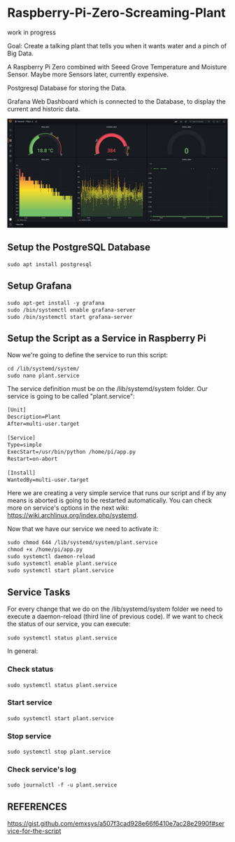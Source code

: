 # Raspberry-Pi-Zero-Screaming-Plant

work in progress

Goal: Create a talking plant that tells you when it wants water and a pinch of Big Data.

A Raspberry Pi Zero combined with Seeed Grove Temperature and Moisture Sensor. Maybe more Sensors later, currently expensive.

Postgresql Database for storing the Data.

Grafana Web Dashboard which is connected to the Database, to display the current and historic data.







![Grafana Dashboard](./media/pictures/screenshot.png?raw=true "Grafana Dashboard")



## Setup the PostgreSQL Database

```
sudo apt install postgresql
```

## Setup Grafana

```
sudo apt-get install -y grafana
sudo /bin/systemctl enable grafana-server
sudo /bin/systemctl start grafana-server
```
## Setup the Script as a Service in Raspberry Pi


Now we're going to define the service to run this script:

```Shell
cd /lib/systemd/system/
sudo nano plant.service
```

The service definition must be on the /lib/systemd/system folder. Our service is going to be called "plant.service":

```text
[Unit]
Description=Plant
After=multi-user.target

[Service]
Type=simple
ExecStart=/usr/bin/python /home/pi/app.py
Restart=on-abort

[Install]
WantedBy=multi-user.target
```
Here we are creating a very simple service that runs our  script and if by any means is aborted is going to be restarted automatically. You can check more on service's options in the next wiki: https://wiki.archlinux.org/index.php/systemd.

Now that we have our service we need to activate it:

```Shell
sudo chmod 644 /lib/systemd/system/plant.service
chmod +x /home/pi/app.py
sudo systemctl daemon-reload
sudo systemctl enable plant.service
sudo systemctl start plant.service
```

## Service Tasks
For every change that we do on the /lib/systemd/system folder we need to execute a daemon-reload (third line of previous code). If we want to check the status of our service, you can execute:

`sudo systemctl status plant.service`

In general:

### Check status
`sudo systemctl status plant.service`

### Start service
`sudo systemctl start plant.service`

### Stop service
`sudo systemctl stop plant.service`

### Check service's log
`sudo journalctl -f -u plant.service`


## REFERENCES
https://gist.github.com/emxsys/a507f3cad928e66f6410e7ac28e2990f#service-for-the-script